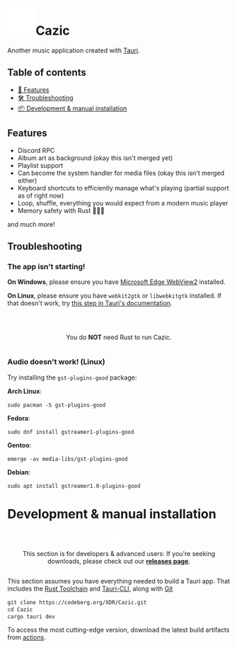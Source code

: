 <!-- markdownlint-disable MD033 MD041 MD051 MD026 -->

<img width="64" height="64" align="left" style="float: left; margin: 20 10px 0 10;" src="assets/logo.png" alt="Logo for Cazic">

# Cazic

Another music application created with [Tauri](https://tauri.app/).

## Table of contents

- [🧠 Features](#features)
- [🛠️ Troubleshooting](#troubleshooting)
- [📦 Development & manual installation](#development--manual-installation)

## Features

- Discord RPC
- Album art as background (okay this isn't merged yet)
- Playlist support
- Can become the system handler for media files (okay this isn't merged either)
- Keyboard shortcuts to efficiently manage what's playing (partial support as of right now)
- Loop, shuffle, everything you would expect from a modern music player
- Memory safety with Rust 🦀🦀🦀

and much more!

## Troubleshooting

### The app isn't starting!

**On Windows**, please ensure you have [Microsoft Edge WebView2](https://go.microsoft.com/fwlink/p/?LinkId=2124703) installed.

**On Linux**, please ensure you have `webkit2gtk` or `libwebkitgtk` installed. If that doesn't work, try [this step in Tauri's documentation](https://beta.tauri.app/guides/prerequisites/#linux).

<div style="display: flex; flex-direction: column; justify-content: center; align-items: center; text-align: center;">
   <img width="32" src="assets/README.md/pin.svg">
   <p>You do <b>NOT</b> need Rust to run Cazic.</p>
</div>

### Audio doesn't work! (Linux)

Try installing the `gst-plugins-good` package:

**Arch Linux**:

```shell
sudo pacman -S gst-plugins-good
```

**Fedora**:

```shell
sudo dnf install gstreamer1-plugins-good
```

**Gentoo**:

```shell
emerge -av media-libs/gst-plugins-good
```

**Debian**:

```shell
sudo apt install gstreamer1.0-plugins-good
```

# Development & manual installation

<div style="display: flex; flex-direction: column; justify-content: center; align-items: center; text-align: center;">
   <img width="32" src="assets/README.md/pin.svg">
   <p>This section is for developers &amp; advanced users: If you're seeking downloads, please check out our <b><a href="https://codeberg.org/XDR/Cazic/releases">releases page</a></b>.</p>
</div>

This section assumes you have everything needed to build a Tauri app. That includes the [Rust Toolchain](https://rustup.rs) and [Tauri-CLI](https://beta.tauri.app/references/v2/cli/#tab-panel-454), along with [Git](https://git-scm.com)

```shell
git clone https://codeberg.org/XDR/Cazic.git
cd Cazic
cargo tauri dev
```

To access the most cutting-edge version, download the latest build artifacts from [actions](https://ci.codeberg.org/repos/13123).